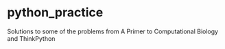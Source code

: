 # python_practice

Solutions to some of the problems from A Primer to Computational Biology and ThinkPython
